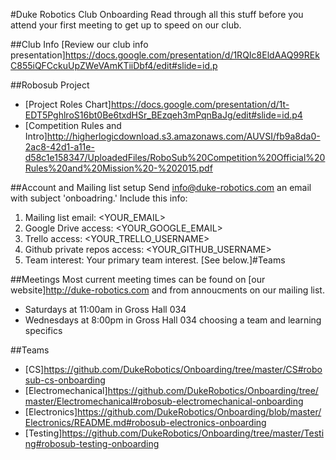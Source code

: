 #Duke Robotics Club Onboarding
Read through all this stuff before you attend your first meeting to get up to speed on our club.

##Club Info
[Review our club info presentation]https://docs.google.com/presentation/d/1RQIc8EldAAQ99REkC855iQFCckuUpZWeVAmKTiiDbf4/edit#slide=id.p

##Robosub Project
- [Project Roles Chart]https://docs.google.com/presentation/d/1t-EDT5PghlroS16bt0Be6txdHSr_BEzqeh3mPqnBaJg/edit#slide=id.p4
- [Competition Rules and Intro]http://higherlogicdownload.s3.amazonaws.com/AUVSI/fb9a8da0-2ac8-42d1-a11e-d58c1e158347/UploadedFiles/RoboSub%20Competition%20Official%20Rules%20and%20Mission%20-%202015.pdf

##Account and Mailing list setup
Send info@duke-robotics.com an email with subject 'onboadring.' Include this info:
1. Mailing list email: <YOUR_EMAIL>
2. Google Drive access: <YOUR_GOOGLE_EMAIL>
3. Trello access: <YOUR_TRELLO_USERNAME>
4. Github private repos access: <YOUR_GITHUB_USERNAME>
5. Team interest: Your primary team interest. [See below.]#Teams

##Meetings
Most current meeting times can be found on [our website]http://duke-robotics.com and from annoucments on our mailing list.
- Saturdays at 11:00am in Gross Hall 034
- Wednesdays at 8:00pm in Gross Hall 034
choosing a team and learning specifics

##Teams
- [CS]https://github.com/DukeRobotics/Onboarding/tree/master/CS#robosub-cs-onboarding
- [Electromechanical]https://github.com/DukeRobotics/Onboarding/tree/master/Electromechanical#robosub-electromechanical-onboarding
- [Electronics]https://github.com/DukeRobotics/Onboarding/blob/master/Electronics/README.md#robosub-electronics-onboarding
- [Testing]https://github.com/DukeRobotics/Onboarding/tree/master/Testing#robosub-testing-onboarding
